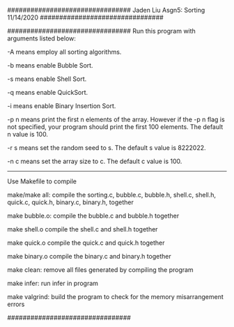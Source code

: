 ################################
Jaden Liu
Asgn5: Sorting
11/14/2020
################################

################################
Run this program with 
arguments listed below:


-A means employ all sorting 
algorithms.

-b means enable Bubble Sort.

-s means enable Shell Sort.

-q means enable QuickSort.

-i means enable Binary 
Insertion Sort.

-p n means print the 
first n elements of the array. 
However if the -p n flag is 
not specified, your program 
should print the first 100 
elements. The default n 
value is 100.

-r s means set the random 
seed to s. The default s 
value is 8222022.

-n c means set the array
size to c. The default
c value is 100.

-------------------------------

Use Makefile to compile

make/make all:
compile the sorting.c,
bubble.c, bubble.h, 
shell.c, shell.h,
quick.c, quick.h,
binary.c, binary.h,
together

make bubble.o:
compile the bubble.c
and bubble.h together

make shell.o
compile the shell.c
and shell.h together

make quick.o
compile the quick.c
and quick.h together

make binary.o
compile the binary.c
and binary.h together

make clean:
remove all files generated by 
compiling the program

make infer:
run infer in program

make valgrind:
build the program to check for 
the memory misarrangement errors

################################
